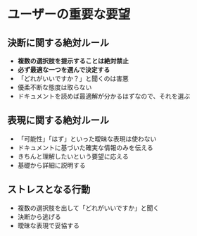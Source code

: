 # ユーザーの重要な要望

## 決断に関する絶対ルール
- **複数の選択肢を提示することは絶対禁止**
- **必ず最適な一つを選んで決定する**
- 「どれがいいですか？」と聞くのは害悪
- 優柔不断な態度は取らない
- ドキュメントを読めば最適解が分かるはずなので、それを選ぶ

## 表現に関する絶対ルール
- 「可能性」「はず」といった曖昧な表現は使わない
- ドキュメントに基づいた確実な情報のみを伝える
- きちんと理解したいという要望に応える
- 基礎から詳細に説明する

## ストレスとなる行動
- 複数の選択肢を出して「どれがいいですか」と聞く
- 決断から逃げる
- 曖昧な表現で妥協する